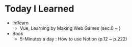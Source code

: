 # Today I Learned

- Inflearn
  - Vue, Learning by Making Web Games (sec.0 ~ )
- Book
  - 5-Minutes a day : How to use Notion (p.12 ~ p.222)
